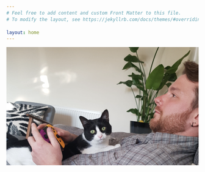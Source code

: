 ```yaml
---
# Feel free to add content and custom Front Matter to this file.
# To modify the layout, see https://jekyllrb.com/docs/themes/#overriding-theme-defaults

layout: home
---
```


![Action Shot](/assets/img/about/actionshot.png)

<!-- Hi! I’m Antoine Dao, an Engineering Manager and Developer with a passion for cloud, software, and data engineering. I’ve had the privilege of working across various industries—from environmental simulations to financial platforms—while fostering strong team collaboration and solving complex problems together.

Currently based in Edinburgh, Scotland, I’m leading the platform team at NatWest Boxed, where we support developers through a Kubernetes-first platform. I thrive in managing cloud infrastructures on AWS and GCP, optimising cloud spend, and ensuring seamless operational performance through strategic planning and hands-on engineering.

In my career, I’ve embraced technologies like Kubernetes, Terraform, Python, Javascript and Golang to deliver scalable backends, onboard new engineers, and introduce MLOps tooling. Whether it’s building web crawlers, deploying Kubernetes clusters, or mentoring teams, I enjoy the challenge of finding elegant solutions to complex problems.

Outside of work, I’m always exploring new tech, contributing to open-source projects, and pushing the limits of my partner's patience while working on an ever growing homeserver.

Feel free to check out my [GitHub](https://github.com/antoinedao) or connect with me on [LinkedIn](https://www.linkedin.com/in/antoinedao)! -->